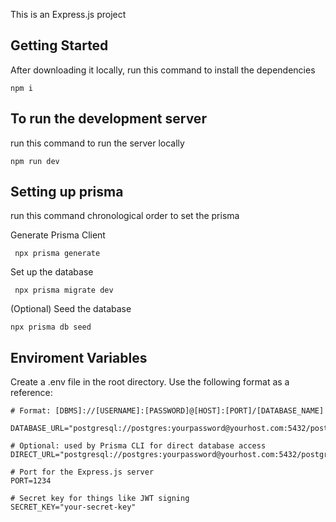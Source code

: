 This is an Express.js project

## Getting Started

After downloading it locally, run this command to install the dependencies

```
npm i
```

## To run the development server

run this command to run the server locally

```
npm run dev
```

## Setting up prisma

run this command chronological order to set the prisma

Generate Prisma Client

```
 npx prisma generate
```

Set up the database

```
 npx prisma migrate dev
```

(Optional) Seed the database

```
npx prisma db seed
```

## Enviroment Variables

Create a .env file in the root directory. Use the following format as a reference:

```
# Format: [DBMS]://[USERNAME]:[PASSWORD]@[HOST]:[PORT]/[DATABASE_NAME]

DATABASE_URL="postgresql://postgres:yourpassword@yourhost.com:5432/postgres"

# Optional: used by Prisma CLI for direct database access
DIRECT_URL="postgresql://postgres:yourpassword@yourhost.com:5432/postgres"

# Port for the Express.js server
PORT=1234

# Secret key for things like JWT signing
SECRET_KEY="your-secret-key"

```
